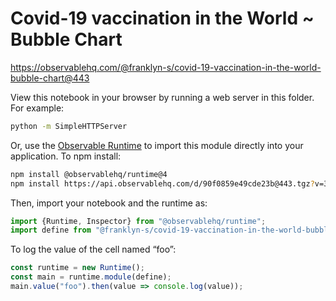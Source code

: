 # Covid-19 vaccination in the World ~ Bubble Chart

https://observablehq.com/@franklyn-s/covid-19-vaccination-in-the-world-bubble-chart@443

View this notebook in your browser by running a web server in this folder. For
example:

~~~sh
python -m SimpleHTTPServer
~~~

Or, use the [Observable Runtime](https://github.com/observablehq/runtime) to
import this module directly into your application. To npm install:

~~~sh
npm install @observablehq/runtime@4
npm install https://api.observablehq.com/d/90f0859e49cde23b@443.tgz?v=3
~~~

Then, import your notebook and the runtime as:

~~~js
import {Runtime, Inspector} from "@observablehq/runtime";
import define from "@franklyn-s/covid-19-vaccination-in-the-world-bubble-chart";
~~~

To log the value of the cell named “foo”:

~~~js
const runtime = new Runtime();
const main = runtime.module(define);
main.value("foo").then(value => console.log(value));
~~~
